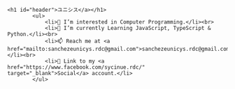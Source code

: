     <h1 id="header">ユニシス</a></h1>
            <ul>
                <li>👀 I’m interested in Computer Programming.</li><br>
                <li>🌱 I’m currently Learning JavaScript, TypeScript & Python.</li><br>
                <li>📫 Reach me at <a href="mailto:sanchezeunicys.rdc@gmail.com">sanchezeunicys.rdc@gmail.com</a></li><br>
                <li>🔗 Link to my <a href="https://www.facebook.com/sycinue.rdc/" target="_blank">Social</a> account.</li>
            </ul>
